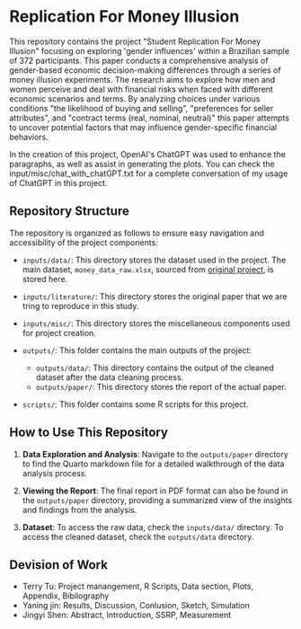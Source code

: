 # Replication For Money Illusion

This repository contains the project "Student Replication For Money Illusion" focusing on exploring 'gender influences' within a Brazilian sample of 372 participants. This paper conducts a comprehensive analysis of gender-based economic decision-making differences through a series of money illusion experiments. The research aims to explore how men and women perceive and deal with financial risks when faced with different economic scenarios and terms. By analyzing choices under various conditions "the likelihood of buying and selling", "preferences for seller attributes", and "contract terms (real, nominal, neutral)" this paper attempts to uncover potential factors that may influence gender-specific financial behaviors.


In the creation of this project, OpenAI's ChatGPT was used to enhance the paragraphs, as well as assist in generating the plots. You can check the input/misc/chat_with_chatGPT.txt for a complete conversation of my usage of ChatGPT in this project.

## Repository Structure

The repository is organized as follows to ensure easy navigation and accessibility of the project components:

- `inputs/data/`: This directory stores the dataset used in the project. The main dataset, `money_data_raw.xlsx`, sourced from [original project](https://osf.io/48pqu/), is stored here.
- `inputs/literature/`: This directory stores the original paper that we are tring to reproduce in this study.
- `inputs/misc/`: This directory stores the miscellaneous components used for project creation. 

- `outputs/`: This folder contains the main outputs of the project:
  - `outputs/data/`: This directory contains the output of the cleaned dataset after the data cleaning process.
  - `outputs/paper/`: This directory stores the report of the actual paper. 

- `scripts/`: This folder contains some R scripts for this project. 

## How to Use This Repository

1. **Data Exploration and Analysis**: Navigate to the `outputs/paper` directory to find the Quarto markdown file for a detailed walkthrough of the data analysis process.

2. **Viewing the Report**: The final report in PDF format can also be found in the `outputs/paper` directory, providing a summarized view of the insights and findings from the analysis.

3. **Dataset**: To access the raw data, check the `inputs/data/` directory. To access the cleaned dataset, check the `outputs/data` directory.

## Devision of Work

- Terry Tu: Project manangement, R Scripts, Data section, Plots, Appendix, Bibilography
- Yaning jin: Results, Discussion, Conlusion, Sketch, Simulation
- Jingyi Shen: Abstract, Introduction, SSRP, Measurement
